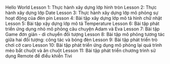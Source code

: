 Hello World
Lesson 1: Thực hành xây dựng lớp hình tròn
Lesson 2: Thực hành xây dựng lớp Date
Lesson 3: Thực hành xây dựng lớp mô phỏng sự hoạt động của đèn pin
Lesson 4: Bài tập xây dựng lớp mô tả hình chữ nhật
Lesson 5: Bài tập xậy dựng lớp mô tả Temperature
Lesson 6: Bài tập phát triển ứng dụng nhỏ mô phỏng câu chuyện Adam và Eva
Lesson 7: Bài tập Game đơn giản - di chuyển đối tượng
Lesson 8: Bài tập mô phỏng tương tác giữa hai đối tượng: công tác và bóng đèn
Lesson 9: Bài tập phát triển trò chơi cờ caro
Lesson 10: Bài tập phát triển ứng dụng mô phỏng lại quá trình mèo bắt chuột và ăn chuột
Lesson 11: Bài tập phát triển chương trình sử dụng Remote để điểu khiển Tivi
